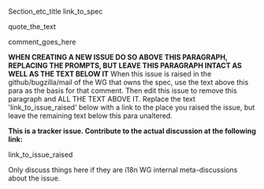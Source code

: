 Section_etc_title
link_to_spec

quote_the_text

comment_goes_here

**WHEN CREATING A NEW ISSUE DO SO ABOVE THIS PARAGRAPH, REPLACING THE PROMPTS, BUT LEAVE THIS PARAGRAPH INTACT AS WELL AS THE TEXT BELOW IT** When this issue is raised in the github/bugzilla/mail of the WG that owns the spec, use the text above this para as the basis for that comment. Then edit this issue to remove this paragraph and ALL THE TEXT ABOVE IT. Replace the text 'link_to_issue_raised' below with a link to the place you raised the issue, but leave the remaining text below this para unaltered.


**This is a tracker issue.  Contribute to the actual discussion at the following link:**

link_to_issue_raised

Only discuss things here if they are i18n WG internal meta-discussions about the issue.

